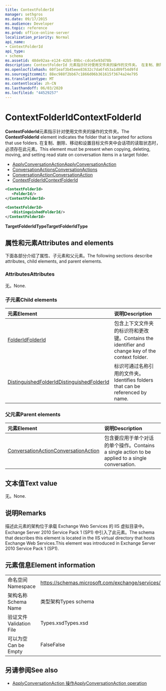 ```yaml
---
title: ContextFolderId
manager: sethgros
ms.date: 09/17/2015
ms.audience: Developer
ms.topic: reference
ms.prod: office-online-server
localization_priority: Normal
api_name:
- ContextFolderId
api_type:
- schema
ms.assetid: 48de92aa-e124-42b5-89bc-cdce5e93d78b
description: ContextFolderId 元素指示针对使用文件夹的操作的文件夹。 在复制、删除、移动和设置目标文件夹中会话项的读取状态时，必须存在此元素。
ms.openlocfilehash: 60f1eaf3b45eee83632c7da6f453a1d09f54d9fd
ms.sourcegitcommit: 88ec988f2bb67c1866d06b361615f3674a24e795
ms.translationtype: MT
ms.contentlocale: zh-CN
ms.lasthandoff: 06/03/2020
ms.locfileid: "44529257"
---
```

# <a name="contextfolderid"></a><span data-ttu-id="bd0f1-104">ContextFolderId</span><span class="sxs-lookup"><span data-stu-id="bd0f1-104">ContextFolderId</span></span>

<span data-ttu-id="bd0f1-105">**ContextFolderId**元素指示针对使用文件夹的操作的文件夹。</span><span class="sxs-lookup"><span data-stu-id="bd0f1-105">The **ContextFolderId** element indicates the folder that is targeted for actions that use folders.</span></span> <span data-ttu-id="bd0f1-106">在复制、删除、移动和设置目标文件夹中会话项的读取状态时，必须存在此元素。</span><span class="sxs-lookup"><span data-stu-id="bd0f1-106">This element must be present when copying, deleting, moving, and setting read state on conversation items in a target folder.</span></span> 
  
- [<span data-ttu-id="bd0f1-107">ApplyConversationAction</span><span class="sxs-lookup"><span data-stu-id="bd0f1-107">ApplyConversationAction</span></span>](applyconversationaction.md) 
- [<span data-ttu-id="bd0f1-108">ConversationActions</span><span class="sxs-lookup"><span data-stu-id="bd0f1-108">ConversationActions</span></span>](conversationactions.md)
- [<span data-ttu-id="bd0f1-109">ConversationAction</span><span class="sxs-lookup"><span data-stu-id="bd0f1-109">ConversationAction</span></span>](conversationaction.md)
- [<span data-ttu-id="bd0f1-110">ContextFolderId</span><span class="sxs-lookup"><span data-stu-id="bd0f1-110">ContextFolderId</span></span>](contextfolderid.md)
  
```XML
<ContextFolderId>
   <FolderId/>
</ContextFolderId>
```

```XML
<ContextFolderId>
   <DistinguishedFolderId/>
</ContextFolderId>
```


<span data-ttu-id="bd0f1-111">**TargetFolderIdType**</span><span class="sxs-lookup"><span data-stu-id="bd0f1-111">**TargetFolderIdType**</span></span>

## <a name="attributes-and-elements"></a><span data-ttu-id="bd0f1-112">属性和元素</span><span class="sxs-lookup"><span data-stu-id="bd0f1-112">Attributes and elements</span></span>

<span data-ttu-id="bd0f1-113">下面各部分介绍了属性、子元素和父元素。</span><span class="sxs-lookup"><span data-stu-id="bd0f1-113">The following sections describe attributes, child elements, and parent elements.</span></span>
  
### <a name="attributes"></a><span data-ttu-id="bd0f1-114">Attributes</span><span class="sxs-lookup"><span data-stu-id="bd0f1-114">Attributes</span></span>

<span data-ttu-id="bd0f1-115">无。</span><span class="sxs-lookup"><span data-stu-id="bd0f1-115">None.</span></span>
  
### <a name="child-elements"></a><span data-ttu-id="bd0f1-116">子元素</span><span class="sxs-lookup"><span data-stu-id="bd0f1-116">Child elements</span></span>

|<span data-ttu-id="bd0f1-117">**元素**</span><span class="sxs-lookup"><span data-stu-id="bd0f1-117">**Element**</span></span>|<span data-ttu-id="bd0f1-118">**说明**</span><span class="sxs-lookup"><span data-stu-id="bd0f1-118">**Description**</span></span>|
|:-----|:-----|
|[<span data-ttu-id="bd0f1-119">FolderId</span><span class="sxs-lookup"><span data-stu-id="bd0f1-119">FolderId</span></span>](folderid.md) <br/> |<span data-ttu-id="bd0f1-120">包含上下文文件夹的标识符和更改键。</span><span class="sxs-lookup"><span data-stu-id="bd0f1-120">Contains the identifier and change key of the context folder.</span></span>  <br/> |
|[<span data-ttu-id="bd0f1-121">DistinguishedFolderId</span><span class="sxs-lookup"><span data-stu-id="bd0f1-121">DistinguishedFolderId</span></span>](distinguishedfolderid.md) <br/> |<span data-ttu-id="bd0f1-122">标识可通过名称引用的文件夹。</span><span class="sxs-lookup"><span data-stu-id="bd0f1-122">Identifies folders that can be referenced by name.</span></span>  <br/> |
   
### <a name="parent-elements"></a><span data-ttu-id="bd0f1-123">父元素</span><span class="sxs-lookup"><span data-stu-id="bd0f1-123">Parent elements</span></span>

|<span data-ttu-id="bd0f1-124">**元素**</span><span class="sxs-lookup"><span data-stu-id="bd0f1-124">**Element**</span></span>|<span data-ttu-id="bd0f1-125">**说明**</span><span class="sxs-lookup"><span data-stu-id="bd0f1-125">**Description**</span></span>|
|:-----|:-----|
|[<span data-ttu-id="bd0f1-126">ConversationAction</span><span class="sxs-lookup"><span data-stu-id="bd0f1-126">ConversationAction</span></span>](conversationaction.md) <br/> |<span data-ttu-id="bd0f1-127">包含要应用于单个对话的单个操作。</span><span class="sxs-lookup"><span data-stu-id="bd0f1-127">Contains a single action to be applied to a single conversation.</span></span>  <br/> |
   
## <a name="text-value"></a><span data-ttu-id="bd0f1-128">文本值</span><span class="sxs-lookup"><span data-stu-id="bd0f1-128">Text value</span></span>

<span data-ttu-id="bd0f1-129">无。</span><span class="sxs-lookup"><span data-stu-id="bd0f1-129">None.</span></span>
  
## <a name="remarks"></a><span data-ttu-id="bd0f1-130">说明</span><span class="sxs-lookup"><span data-stu-id="bd0f1-130">Remarks</span></span>

<span data-ttu-id="bd0f1-131">描述此元素的架构位于承载 Exchange Web Services 的 IIS 虚拟目录中。Exchange Server 2010 Service Pack 1 (SP1) 中引入了此元素。</span><span class="sxs-lookup"><span data-stu-id="bd0f1-131">The schema that describes this element is located in the IIS virtual directory that hosts Exchange Web Services.This element was introduced in Exchange Server 2010 Service Pack 1 (SP1).</span></span>
  
## <a name="element-information"></a><span data-ttu-id="bd0f1-132">元素信息</span><span class="sxs-lookup"><span data-stu-id="bd0f1-132">Element information</span></span>

|||
|:-----|:-----|
|<span data-ttu-id="bd0f1-133">命名空间</span><span class="sxs-lookup"><span data-stu-id="bd0f1-133">Namespace</span></span>  <br/> |https://schemas.microsoft.com/exchange/services/2006/types  <br/> |
|<span data-ttu-id="bd0f1-134">架构名称</span><span class="sxs-lookup"><span data-stu-id="bd0f1-134">Schema Name</span></span>  <br/> |<span data-ttu-id="bd0f1-135">类型架构</span><span class="sxs-lookup"><span data-stu-id="bd0f1-135">Types schema</span></span>  <br/> |
|<span data-ttu-id="bd0f1-136">验证文件</span><span class="sxs-lookup"><span data-stu-id="bd0f1-136">Validation File</span></span>  <br/> |<span data-ttu-id="bd0f1-137">Types.xsd</span><span class="sxs-lookup"><span data-stu-id="bd0f1-137">Types.xsd</span></span>  <br/> |
|<span data-ttu-id="bd0f1-138">可以为空</span><span class="sxs-lookup"><span data-stu-id="bd0f1-138">Can be Empty</span></span>  <br/> |<span data-ttu-id="bd0f1-139">False</span><span class="sxs-lookup"><span data-stu-id="bd0f1-139">False</span></span>  <br/> |
   
## <a name="see-also"></a><span data-ttu-id="bd0f1-140">另请参阅</span><span class="sxs-lookup"><span data-stu-id="bd0f1-140">See also</span></span>

- [<span data-ttu-id="bd0f1-141">ApplyConversationAction 操作</span><span class="sxs-lookup"><span data-stu-id="bd0f1-141">ApplyConversationAction operation</span></span>](applyconversationaction-operation.md)

